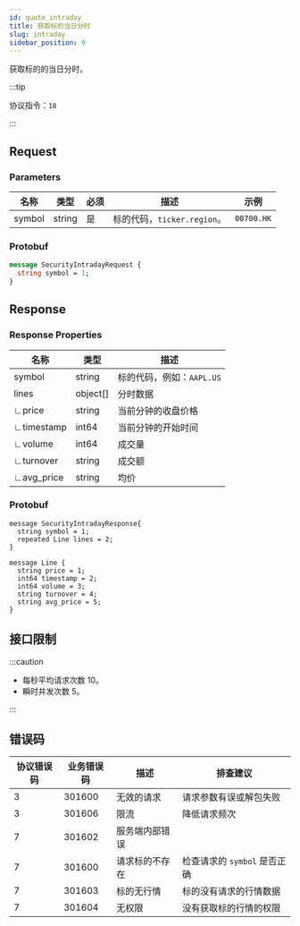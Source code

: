 ```yaml
---
id: quote_intraday
title: 获取标的当日分时
slug: intraday
sidebar_position: 9
---
```


获取标的的当日分时。

:::tip

协议指令：`18`

:::

## Request

### Parameters

| 名称   | 类型   | 必须 | 描述                        | 示例       |
| ------ | ------ | ---- | --------------------------- | ---------- |
| symbol | string | 是   | 标的代码，`ticker.region`。 | `00700.HK` |

### Protobuf

```protobuf
message SecurityIntradayRequest {
  string symbol = 1;
}
```

## Response

### Response Properties

| 名称       | 类型     | 描述                      |
| ---------- | -------- | ------------------------- |
| symbol     | string   | 标的代码，例如：`AAPL.US` |
| lines      | object[] | 分时数据                  |
| ∟price     | string   | 当前分钟的收盘价格        |
| ∟timestamp | int64    | 当前分钟的开始时间        |
| ∟volume    | int64    | 成交量                    |
| ∟turnover  | string   | 成交额                    |
| ∟avg_price | string   | 均价                      |

### Protobuf

```
message SecurityIntradayResponse{
  string symbol = 1;
  repeated Line lines = 2;
}

message Line {
  string price = 1;
  int64 timestamp = 2;
  int64 volume = 3;
  string turnover = 4;
  string avg_price = 5;
}
```

## 接口限制

:::caution

- 每秒平均请求次数 10。
- 瞬时并发次数 5。

:::

## 错误码

| 协议错误码 | 业务错误码 | 描述           | 排查建议                     |
| ---------- | ---------- | -------------- | ---------------------------- |
| 3          | 301600     | 无效的请求     | 请求参数有误或解包失败       |
| 3          | 301606     | 限流           | 降低请求频次                 |
| 7          | 301602     | 服务端内部错误 |                              |
| 7          | 301600     | 请求标的不存在 | 检查请求的 `symbol` 是否正确 |
| 7          | 301603     | 标的无行情     | 标的没有请求的行情数据       |
| 7          | 301604     | 无权限         | 没有获取标的行情的权限       |

